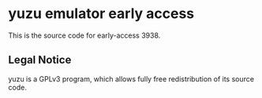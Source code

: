 yuzu emulator early access
=============

This is the source code for early-access 3938.

## Legal Notice

yuzu is a GPLv3 program, which allows fully free redistribution of its source code.
